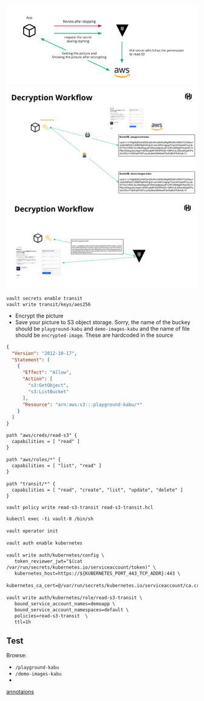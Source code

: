![](img/1.png)
![](img/2.png)
![](img/3.png)


```shell script
vault secrets enable transit
vault write transit/keys/aes256
```

* Encrypt the picture
* Save your picture to S3 object storage. Sorry, the name of the buckey should be `playground-kabu` and `demo-images-kabu` and the name of file should be `encrypted-image`. These are hardcoded in the source

```json
{
  "Version": "2012-10-17",
  "Statement": [
    {
      "Effect": "Allow",
      "Action": [
        "s3:GetObject",
        "s3:ListBucket"
      ],
      "Resource": "arn:aws:s3:::playground-kabu/*"
    }
  ]
}
```

```hcl
path "aws/creds/read-s3" {
  capabilities = [ "read" ]
}

path "aws/roles/*" {
  capabilities = [ "list", "read" ]
}

path "transit/*" {
  capabilities = [ "read", "create", "list", "update", "delete" ]
}
```

```
vault policy write read-s3-transit read-s3-transit.hcl
```


```
kubectl exec -ti vault-0 /bin/sh

vault operator init

vault auth enable kubernetes

vault write auth/kubernetes/config \
   token_reviewer_jwt="$(cat /var/run/secrets/kubernetes.io/serviceaccount/token)" \
   kubernetes_host=https://${KUBERNETES_PORT_443_TCP_ADDR}:443 \
   kubernetes_ca_cert=@/var/run/secrets/kubernetes.io/serviceaccount/ca.crt

vault write auth/kubernetes/role/read-s3-transit \
   bound_service_account_names=demoapp \
   bound_service_account_namespaces=default \
   policies=read-s3-transit  \
   ttl=1h
```

## Test

Browse: 
  * `/playground-kabu`
  * `/demo-images-kabu`
  * 

[annotaions](https://www.vaultproject.io/docs/platform/k8s/injector/annotations)
